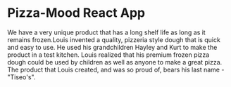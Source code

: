 # Pizza-Mood React App
We have a very unique product that has a long shelf life as long as it remains frozen.Louis invented a quality, pizzeria style dough that is quick and easy to use. He used his grandchildren Hayley and Kurt to make the product in a test kitchen. Louis realized that his premium frozen pizza dough could be used by children as well as anyone to make a great pizza. The product that Louis created, and was so proud of, bears his last name - "Tiseo's".
